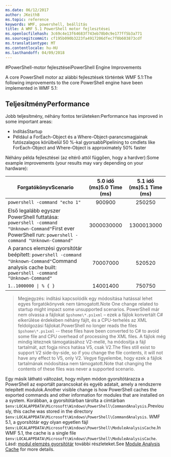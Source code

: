 ```yaml
---
ms.date: 06/12/2017
author: JKeithB
ms.topic: reference
keywords: WMF, powershell, beállítás
title: A WMF 5.1 PowerShell motor fejlesztései
ms.openlocfilehash: 3c69c4e13f64683f743eb78b0c9e177ff5b3a771
ms.sourcegitcommit: cf195b090b3223fa4917206dfec7f0b603873cdf
ms.translationtype: MT
ms.contentlocale: hu-HU
ms.lasthandoff: 04/09/2018
---
```

#<a name="powershell-engine-improvements"></a><span data-ttu-id="1bab0-103">PowerShell-motor fejlesztései</span><span class="sxs-lookup"><span data-stu-id="1bab0-103">PowerShell Engine Improvements</span></span>

<span data-ttu-id="1bab0-104">A core PowerShell motor az alábbi fejlesztések történtek WMF 5.1:</span><span class="sxs-lookup"><span data-stu-id="1bab0-104">The following improvements to the core PowerShell engine have been implemented in WMF 5.1:</span></span>


## <a name="performance"></a><span data-ttu-id="1bab0-105">Teljesítmény</span><span class="sxs-lookup"><span data-stu-id="1bab0-105">Performance</span></span> ##

<span data-ttu-id="1bab0-106">Jobb teljesítmény, néhány fontos területeken:</span><span class="sxs-lookup"><span data-stu-id="1bab0-106">Performance has improved in some important areas:</span></span>

- <span data-ttu-id="1bab0-107">Indítás</span><span class="sxs-lookup"><span data-stu-id="1bab0-107">Startup</span></span>
- <span data-ttu-id="1bab0-108">Például a ForEach-Object és a Where-Object-parancsmagjainak futószalagos körülbelül 50 %-kal gyorsabb</span><span class="sxs-lookup"><span data-stu-id="1bab0-108">Pipelining to cmdlets like ForEach-Object and Where-Object is approximately 50% faster</span></span>

<span data-ttu-id="1bab0-109">Néhány példa fejlesztései (az eltérő attól függően, hogy a hardver):</span><span class="sxs-lookup"><span data-stu-id="1bab0-109">Some example improvements (your results may vary depending on your hardware):</span></span>

| <span data-ttu-id="1bab0-110">Forgatókönyv</span><span class="sxs-lookup"><span data-stu-id="1bab0-110">Scenario</span></span> | <span data-ttu-id="1bab0-111">5.0 idő (ms)</span><span class="sxs-lookup"><span data-stu-id="1bab0-111">5.0 Time (ms)</span></span> | <span data-ttu-id="1bab0-112">5.1 idő (ms)</span><span class="sxs-lookup"><span data-stu-id="1bab0-112">5.1 Time (ms)</span></span> |
| -------- | :---------------: | :---------------: |
| `powershell -command "echo 1"` | <span data-ttu-id="1bab0-113">900</span><span class="sxs-lookup"><span data-stu-id="1bab0-113">900</span></span> | <span data-ttu-id="1bab0-114">250</span><span class="sxs-lookup"><span data-stu-id="1bab0-114">250</span></span> |
| <span data-ttu-id="1bab0-115">Első legalább egyszer PowerShell futtatása: `powershell -command "Unknown-Command"`</span><span class="sxs-lookup"><span data-stu-id="1bab0-115">First ever PowerShell run: `powershell -command "Unknown-Command"`</span></span> | <span data-ttu-id="1bab0-116">30000</span><span class="sxs-lookup"><span data-stu-id="1bab0-116">30000</span></span> | <span data-ttu-id="1bab0-117">13000</span><span class="sxs-lookup"><span data-stu-id="1bab0-117">13000</span></span> |
| <span data-ttu-id="1bab0-118">A parancs elemzési gyorsítótár beépített: `powershell -command "Unknown-Command"`</span><span class="sxs-lookup"><span data-stu-id="1bab0-118">Command analysis cache built: `powershell -command "Unknown-Command"`</span></span> | <span data-ttu-id="1bab0-119">7000</span><span class="sxs-lookup"><span data-stu-id="1bab0-119">7000</span></span> | <span data-ttu-id="1bab0-120">520</span><span class="sxs-lookup"><span data-stu-id="1bab0-120">520</span></span> |
| <code>1..1000000 &#124; % { }</code> | <span data-ttu-id="1bab0-121">1400</span><span class="sxs-lookup"><span data-stu-id="1bab0-121">1400</span></span> | <span data-ttu-id="1bab0-122">750</span><span class="sxs-lookup"><span data-stu-id="1bab0-122">750</span></span> |

> <span data-ttu-id="1bab0-123">Megjegyzés: indítási kapcsolódik egy módosítása hatással lehet egyes forgatókönyvek nem támogatott.</span><span class="sxs-lookup"><span data-stu-id="1bab0-123">Note One change related to startup might impact some unsupported scenarios.</span></span>
> <span data-ttu-id="1bab0-124">PowerShell már nem olvassa a fájlokat `$pshome\*.ps1xml` – ezek a fájlok konvertált C# elkerülése érdekében néhány fájlt, és a CPU-terhelés az XML feldolgozási fájlokat.</span><span class="sxs-lookup"><span data-stu-id="1bab0-124">PowerShell no longer reads the files `$pshome\*.ps1xml` -- these files have been converted to C# to avoid some file and CPU overhead of processing the XML files.</span></span>
<span data-ttu-id="1bab0-125">A fájlok még mindig léteznek támogatásához V2-mellé, ha módosítja a fájl tartalmát, azt fogja nincs hatása V5, csak V2.</span><span class="sxs-lookup"><span data-stu-id="1bab0-125">The files still exist to support V2 side-by-side, so if you change the file contents, it will not have any effect to V5, only V2.</span></span>
<span data-ttu-id="1bab0-126">Vegye figyelembe, hogy ezek a fájlok tartalmának módosítása nem támogatott.</span><span class="sxs-lookup"><span data-stu-id="1bab0-126">Note that changing the contents of these files was never a supported scenario.</span></span>

<span data-ttu-id="1bab0-127">Egy másik látható változást, hogy milyen módon gyorsítótárazza a PowerShell az exportált parancsokat és egyéb adatait, amely a rendszerre telepített modulok.</span><span class="sxs-lookup"><span data-stu-id="1bab0-127">Another visible change is how PowerShell caches the exported commands and other information for modules that are installed on a system.</span></span>
<span data-ttu-id="1bab0-128">Korábban, a gyorsítótárban tárolta a címtárban `$env:LOCALAPPDATA\Microsoft\Windows\PowerShell\CommandAnalysis`.</span><span class="sxs-lookup"><span data-stu-id="1bab0-128">Previously, this cache was stored in the directory `$env:LOCALAPPDATA\Microsoft\Windows\PowerShell\CommandAnalysis`.</span></span>
<span data-ttu-id="1bab0-129">WMF 5.1, a gyorsítótár egy olyan egyetlen fájl `$env:LOCALAPPDATA\Microsoft\Windows\PowerShell\ModuleAnalysisCache`.</span><span class="sxs-lookup"><span data-stu-id="1bab0-129">In WMF 5.1, the cache is a single file `$env:LOCALAPPDATA\Microsoft\Windows\PowerShell\ModuleAnalysisCache`.</span></span>
<span data-ttu-id="1bab0-130">Lásd: [modul elemzés gyorsítótár](scenarios-features.md#module-analysis-cache) további részleteket.</span><span class="sxs-lookup"><span data-stu-id="1bab0-130">See [Module Analysis Cache](scenarios-features.md#module-analysis-cache) for more details.</span></span>